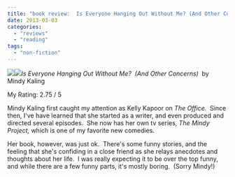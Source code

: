 ```yaml
---
title: "book review:  Is Everyone Hanging Out Without Me? (And Other Concerns)"
date: 2013-03-03
categories: 
  - "reviews"
  - "reading"
tags: 
  - "non-fiction"
---
```


![](images/q?_encoding=UTF8&ASIN=0307886271&Format=_SL160_&ID=AsinImage&MarketPlace=US&ServiceVersion=20070822&WS=1&tag=cometgrrlcom-20)![](images/ir?t=cometgrrlcom-20&l=as2&o=1&a=0307886271)_Is Everyone Hanging Out Without Me?  (And Other Concerns)_  by Mindy Kaling

My Rating: 2.75 / 5

Mindy Kaling first caught my attention as Kelly Kapoor on _The Office._  Since then, I've have learned that she started as a writer, and even produced and directed several episodes.  She now has her own tv series, _The Mindy Project,_ which is one of my favorite new comedies.

Her book, however, was just ok.  There's some funny stories, and the feeling that she's confiding in a close friend as she relays anecdotes and thoughts about her life.  I was really expecting it to be over the top funny, and while there are a few funny parts, it's mostly boring.  (Sorry Mindy!)
